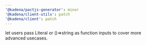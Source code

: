 ```yaml
---
'@kadena/pactjs-generator': minor
'@kadena/client-utils': patch
'@kadena/client': patch
---
```


let users pass Literal or ()=>string as function inputs to cover more advanced
usecases.
